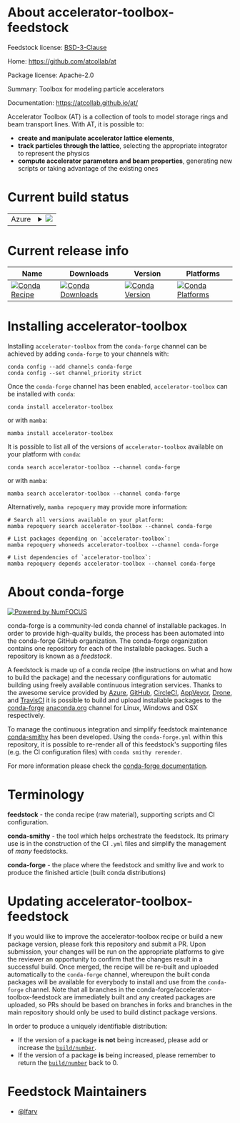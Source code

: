 About accelerator-toolbox-feedstock
===================================

Feedstock license: [BSD-3-Clause](https://github.com/conda-forge/accelerator-toolbox-feedstock/blob/main/LICENSE.txt)

Home: https://github.com/atcollab/at

Package license: Apache-2.0

Summary: Toolbox for modeling particle accelerators

Documentation: https://atcollab.github.io/at/

Accelerator Toolbox (AT) is a collection of tools to model storage rings and beam transport lines.
With AT, it is possible to:
- **create and manipulate accelerator lattice elements**,
- **track particles through the lattice**, selecting the appropriate integrator to represent the physics
- **compute accelerator parameters and beam properties**, generating new scripts or taking advantage of the existing ones


Current build status
====================


<table>
    
  <tr>
    <td>Azure</td>
    <td>
      <details>
        <summary>
          <a href="https://dev.azure.com/conda-forge/feedstock-builds/_build/latest?definitionId=22858&branchName=main">
            <img src="https://dev.azure.com/conda-forge/feedstock-builds/_apis/build/status/accelerator-toolbox-feedstock?branchName=main">
          </a>
        </summary>
        <table>
          <thead><tr><th>Variant</th><th>Status</th></tr></thead>
          <tbody><tr>
              <td>linux_64_numpy1.22python3.8.____cpython</td>
              <td>
                <a href="https://dev.azure.com/conda-forge/feedstock-builds/_build/latest?definitionId=22858&branchName=main">
                  <img src="https://dev.azure.com/conda-forge/feedstock-builds/_apis/build/status/accelerator-toolbox-feedstock?branchName=main&jobName=linux&configuration=linux%20linux_64_numpy1.22python3.8.____cpython" alt="variant">
                </a>
              </td>
            </tr><tr>
              <td>linux_64_numpy1.22python3.9.____73_pypy</td>
              <td>
                <a href="https://dev.azure.com/conda-forge/feedstock-builds/_build/latest?definitionId=22858&branchName=main">
                  <img src="https://dev.azure.com/conda-forge/feedstock-builds/_apis/build/status/accelerator-toolbox-feedstock?branchName=main&jobName=linux&configuration=linux%20linux_64_numpy1.22python3.9.____73_pypy" alt="variant">
                </a>
              </td>
            </tr><tr>
              <td>linux_64_numpy2.0python3.10.____cpython</td>
              <td>
                <a href="https://dev.azure.com/conda-forge/feedstock-builds/_build/latest?definitionId=22858&branchName=main">
                  <img src="https://dev.azure.com/conda-forge/feedstock-builds/_apis/build/status/accelerator-toolbox-feedstock?branchName=main&jobName=linux&configuration=linux%20linux_64_numpy2.0python3.10.____cpython" alt="variant">
                </a>
              </td>
            </tr><tr>
              <td>linux_64_numpy2.0python3.11.____cpython</td>
              <td>
                <a href="https://dev.azure.com/conda-forge/feedstock-builds/_build/latest?definitionId=22858&branchName=main">
                  <img src="https://dev.azure.com/conda-forge/feedstock-builds/_apis/build/status/accelerator-toolbox-feedstock?branchName=main&jobName=linux&configuration=linux%20linux_64_numpy2.0python3.11.____cpython" alt="variant">
                </a>
              </td>
            </tr><tr>
              <td>linux_64_numpy2.0python3.12.____cpython</td>
              <td>
                <a href="https://dev.azure.com/conda-forge/feedstock-builds/_build/latest?definitionId=22858&branchName=main">
                  <img src="https://dev.azure.com/conda-forge/feedstock-builds/_apis/build/status/accelerator-toolbox-feedstock?branchName=main&jobName=linux&configuration=linux%20linux_64_numpy2.0python3.12.____cpython" alt="variant">
                </a>
              </td>
            </tr><tr>
              <td>linux_64_numpy2.0python3.9.____cpython</td>
              <td>
                <a href="https://dev.azure.com/conda-forge/feedstock-builds/_build/latest?definitionId=22858&branchName=main">
                  <img src="https://dev.azure.com/conda-forge/feedstock-builds/_apis/build/status/accelerator-toolbox-feedstock?branchName=main&jobName=linux&configuration=linux%20linux_64_numpy2.0python3.9.____cpython" alt="variant">
                </a>
              </td>
            </tr><tr>
              <td>osx_64_numpy1.22python3.8.____cpython</td>
              <td>
                <a href="https://dev.azure.com/conda-forge/feedstock-builds/_build/latest?definitionId=22858&branchName=main">
                  <img src="https://dev.azure.com/conda-forge/feedstock-builds/_apis/build/status/accelerator-toolbox-feedstock?branchName=main&jobName=osx&configuration=osx%20osx_64_numpy1.22python3.8.____cpython" alt="variant">
                </a>
              </td>
            </tr><tr>
              <td>osx_64_numpy1.22python3.9.____73_pypy</td>
              <td>
                <a href="https://dev.azure.com/conda-forge/feedstock-builds/_build/latest?definitionId=22858&branchName=main">
                  <img src="https://dev.azure.com/conda-forge/feedstock-builds/_apis/build/status/accelerator-toolbox-feedstock?branchName=main&jobName=osx&configuration=osx%20osx_64_numpy1.22python3.9.____73_pypy" alt="variant">
                </a>
              </td>
            </tr><tr>
              <td>osx_64_numpy2.0python3.10.____cpython</td>
              <td>
                <a href="https://dev.azure.com/conda-forge/feedstock-builds/_build/latest?definitionId=22858&branchName=main">
                  <img src="https://dev.azure.com/conda-forge/feedstock-builds/_apis/build/status/accelerator-toolbox-feedstock?branchName=main&jobName=osx&configuration=osx%20osx_64_numpy2.0python3.10.____cpython" alt="variant">
                </a>
              </td>
            </tr><tr>
              <td>osx_64_numpy2.0python3.11.____cpython</td>
              <td>
                <a href="https://dev.azure.com/conda-forge/feedstock-builds/_build/latest?definitionId=22858&branchName=main">
                  <img src="https://dev.azure.com/conda-forge/feedstock-builds/_apis/build/status/accelerator-toolbox-feedstock?branchName=main&jobName=osx&configuration=osx%20osx_64_numpy2.0python3.11.____cpython" alt="variant">
                </a>
              </td>
            </tr><tr>
              <td>osx_64_numpy2.0python3.12.____cpython</td>
              <td>
                <a href="https://dev.azure.com/conda-forge/feedstock-builds/_build/latest?definitionId=22858&branchName=main">
                  <img src="https://dev.azure.com/conda-forge/feedstock-builds/_apis/build/status/accelerator-toolbox-feedstock?branchName=main&jobName=osx&configuration=osx%20osx_64_numpy2.0python3.12.____cpython" alt="variant">
                </a>
              </td>
            </tr><tr>
              <td>osx_64_numpy2.0python3.9.____cpython</td>
              <td>
                <a href="https://dev.azure.com/conda-forge/feedstock-builds/_build/latest?definitionId=22858&branchName=main">
                  <img src="https://dev.azure.com/conda-forge/feedstock-builds/_apis/build/status/accelerator-toolbox-feedstock?branchName=main&jobName=osx&configuration=osx%20osx_64_numpy2.0python3.9.____cpython" alt="variant">
                </a>
              </td>
            </tr><tr>
              <td>win_64_numpy1.22python3.8.____cpython</td>
              <td>
                <a href="https://dev.azure.com/conda-forge/feedstock-builds/_build/latest?definitionId=22858&branchName=main">
                  <img src="https://dev.azure.com/conda-forge/feedstock-builds/_apis/build/status/accelerator-toolbox-feedstock?branchName=main&jobName=win&configuration=win%20win_64_numpy1.22python3.8.____cpython" alt="variant">
                </a>
              </td>
            </tr><tr>
              <td>win_64_numpy1.22python3.9.____73_pypy</td>
              <td>
                <a href="https://dev.azure.com/conda-forge/feedstock-builds/_build/latest?definitionId=22858&branchName=main">
                  <img src="https://dev.azure.com/conda-forge/feedstock-builds/_apis/build/status/accelerator-toolbox-feedstock?branchName=main&jobName=win&configuration=win%20win_64_numpy1.22python3.9.____73_pypy" alt="variant">
                </a>
              </td>
            </tr><tr>
              <td>win_64_numpy2.0python3.10.____cpython</td>
              <td>
                <a href="https://dev.azure.com/conda-forge/feedstock-builds/_build/latest?definitionId=22858&branchName=main">
                  <img src="https://dev.azure.com/conda-forge/feedstock-builds/_apis/build/status/accelerator-toolbox-feedstock?branchName=main&jobName=win&configuration=win%20win_64_numpy2.0python3.10.____cpython" alt="variant">
                </a>
              </td>
            </tr><tr>
              <td>win_64_numpy2.0python3.11.____cpython</td>
              <td>
                <a href="https://dev.azure.com/conda-forge/feedstock-builds/_build/latest?definitionId=22858&branchName=main">
                  <img src="https://dev.azure.com/conda-forge/feedstock-builds/_apis/build/status/accelerator-toolbox-feedstock?branchName=main&jobName=win&configuration=win%20win_64_numpy2.0python3.11.____cpython" alt="variant">
                </a>
              </td>
            </tr><tr>
              <td>win_64_numpy2.0python3.12.____cpython</td>
              <td>
                <a href="https://dev.azure.com/conda-forge/feedstock-builds/_build/latest?definitionId=22858&branchName=main">
                  <img src="https://dev.azure.com/conda-forge/feedstock-builds/_apis/build/status/accelerator-toolbox-feedstock?branchName=main&jobName=win&configuration=win%20win_64_numpy2.0python3.12.____cpython" alt="variant">
                </a>
              </td>
            </tr><tr>
              <td>win_64_numpy2.0python3.9.____cpython</td>
              <td>
                <a href="https://dev.azure.com/conda-forge/feedstock-builds/_build/latest?definitionId=22858&branchName=main">
                  <img src="https://dev.azure.com/conda-forge/feedstock-builds/_apis/build/status/accelerator-toolbox-feedstock?branchName=main&jobName=win&configuration=win%20win_64_numpy2.0python3.9.____cpython" alt="variant">
                </a>
              </td>
            </tr>
          </tbody>
        </table>
      </details>
    </td>
  </tr>
</table>

Current release info
====================

| Name | Downloads | Version | Platforms |
| --- | --- | --- | --- |
| [![Conda Recipe](https://img.shields.io/badge/recipe-accelerator--toolbox-green.svg)](https://anaconda.org/conda-forge/accelerator-toolbox) | [![Conda Downloads](https://img.shields.io/conda/dn/conda-forge/accelerator-toolbox.svg)](https://anaconda.org/conda-forge/accelerator-toolbox) | [![Conda Version](https://img.shields.io/conda/vn/conda-forge/accelerator-toolbox.svg)](https://anaconda.org/conda-forge/accelerator-toolbox) | [![Conda Platforms](https://img.shields.io/conda/pn/conda-forge/accelerator-toolbox.svg)](https://anaconda.org/conda-forge/accelerator-toolbox) |

Installing accelerator-toolbox
==============================

Installing `accelerator-toolbox` from the `conda-forge` channel can be achieved by adding `conda-forge` to your channels with:

```
conda config --add channels conda-forge
conda config --set channel_priority strict
```

Once the `conda-forge` channel has been enabled, `accelerator-toolbox` can be installed with `conda`:

```
conda install accelerator-toolbox
```

or with `mamba`:

```
mamba install accelerator-toolbox
```

It is possible to list all of the versions of `accelerator-toolbox` available on your platform with `conda`:

```
conda search accelerator-toolbox --channel conda-forge
```

or with `mamba`:

```
mamba search accelerator-toolbox --channel conda-forge
```

Alternatively, `mamba repoquery` may provide more information:

```
# Search all versions available on your platform:
mamba repoquery search accelerator-toolbox --channel conda-forge

# List packages depending on `accelerator-toolbox`:
mamba repoquery whoneeds accelerator-toolbox --channel conda-forge

# List dependencies of `accelerator-toolbox`:
mamba repoquery depends accelerator-toolbox --channel conda-forge
```


About conda-forge
=================

[![Powered by
NumFOCUS](https://img.shields.io/badge/powered%20by-NumFOCUS-orange.svg?style=flat&colorA=E1523D&colorB=007D8A)](https://numfocus.org)

conda-forge is a community-led conda channel of installable packages.
In order to provide high-quality builds, the process has been automated into the
conda-forge GitHub organization. The conda-forge organization contains one repository
for each of the installable packages. Such a repository is known as a *feedstock*.

A feedstock is made up of a conda recipe (the instructions on what and how to build
the package) and the necessary configurations for automatic building using freely
available continuous integration services. Thanks to the awesome service provided by
[Azure](https://azure.microsoft.com/en-us/services/devops/), [GitHub](https://github.com/),
[CircleCI](https://circleci.com/), [AppVeyor](https://www.appveyor.com/),
[Drone](https://cloud.drone.io/welcome), and [TravisCI](https://travis-ci.com/)
it is possible to build and upload installable packages to the
[conda-forge](https://anaconda.org/conda-forge) [anaconda.org](https://anaconda.org/)
channel for Linux, Windows and OSX respectively.

To manage the continuous integration and simplify feedstock maintenance
[conda-smithy](https://github.com/conda-forge/conda-smithy) has been developed.
Using the ``conda-forge.yml`` within this repository, it is possible to re-render all of
this feedstock's supporting files (e.g. the CI configuration files) with ``conda smithy rerender``.

For more information please check the [conda-forge documentation](https://conda-forge.org/docs/).

Terminology
===========

**feedstock** - the conda recipe (raw material), supporting scripts and CI configuration.

**conda-smithy** - the tool which helps orchestrate the feedstock.
                   Its primary use is in the construction of the CI ``.yml`` files
                   and simplify the management of *many* feedstocks.

**conda-forge** - the place where the feedstock and smithy live and work to
                  produce the finished article (built conda distributions)


Updating accelerator-toolbox-feedstock
======================================

If you would like to improve the accelerator-toolbox recipe or build a new
package version, please fork this repository and submit a PR. Upon submission,
your changes will be run on the appropriate platforms to give the reviewer an
opportunity to confirm that the changes result in a successful build. Once
merged, the recipe will be re-built and uploaded automatically to the
`conda-forge` channel, whereupon the built conda packages will be available for
everybody to install and use from the `conda-forge` channel.
Note that all branches in the conda-forge/accelerator-toolbox-feedstock are
immediately built and any created packages are uploaded, so PRs should be based
on branches in forks and branches in the main repository should only be used to
build distinct package versions.

In order to produce a uniquely identifiable distribution:
 * If the version of a package **is not** being increased, please add or increase
   the [``build/number``](https://docs.conda.io/projects/conda-build/en/latest/resources/define-metadata.html#build-number-and-string).
 * If the version of a package **is** being increased, please remember to return
   the [``build/number``](https://docs.conda.io/projects/conda-build/en/latest/resources/define-metadata.html#build-number-and-string)
   back to 0.

Feedstock Maintainers
=====================

* [@lfarv](https://github.com/lfarv/)


